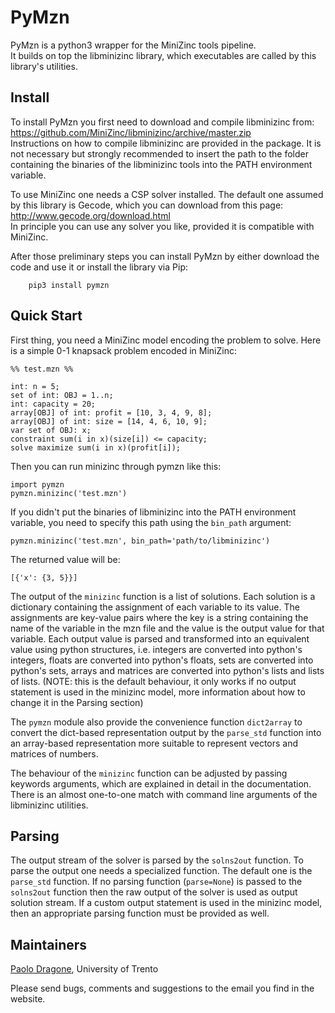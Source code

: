PyMzn
=====

PyMzn is a python3 wrapper for the MiniZinc tools pipeline. <br/>
It builds on top the libminizinc library, which executables are called by this 
library's utilities.

Install
-------

To install PyMzn you first need to download and compile libminizinc from:
<br/>
https://github.com/MiniZinc/libminizinc/archive/master.zip
<br/>
Instructions on how to compile libminizinc are provided in the package.
It is not necessary but strongly recommended to insert the path to the folder 
containing the binaries of the libminizinc tools into the PATH environment 
variable.

To use MiniZinc one needs a CSP solver installed. The default one assumed by
this library is Gecode, which you can download from this page:
<br/>
http://www.gecode.org/download.html
<br/>
In principle you can use any solver you like, provided it is compatible 
with MiniZinc.

After those preliminary steps you can install PyMzn by either download the 
code and use it or install the library via Pip:
```
    pip3 install pymzn
```

Quick Start
-----------

First thing, you need a MiniZinc model encoding the problem to solve. Here 
is a simple 0-1 knapsack problem encoded in MiniZinc:
```
%% test.mzn %%

int: n = 5;
set of int: OBJ = 1..n;
int: capacity = 20;
array[OBJ] of int: profit = [10, 3, 4, 9, 8];
array[OBJ] of int: size = [14, 4, 6, 10, 9];
var set of OBJ: x;
constraint sum(i in x)(size[i]) <= capacity;
solve maximize sum(i in x)(profit[i]);
```

Then you can run minizinc through pymzn like this:
```
import pymzn
pymzn.minizinc('test.mzn')
```
If you didn't put the binaries of libminizinc into the PATH environment
variable, you need to specify this path using the `bin_path` argument:
```
pymzn.minizinc('test.mzn', bin_path='path/to/libminizinc')
```

The returned value will be:
```
[{'x': {3, 5}}]
```
The output of the `minizinc` function is a list of solutions. Each solution is
 a dictionary containing the assignment of each variable to its value.
The assignments are key-value pairs where the key is a string containing the
 name of the variable in the mzn file and the value is the output value for
 that variable. Each output value is parsed and transformed into an
 equivalent value using python structures, i.e. integers are converted into
 python's integers, floats are converted into python's floats, sets are
 converted into python's sets, arrays and matrices are converted into python's
 lists and lists of lists. (NOTE: this is the default behaviour, it only
 works if no output statement is used in the minizinc model, more
 information about how to change it in the Parsing section)

The `pymzn` module also provide the convenience function `dict2array` to
convert the dict-based representation output by the `parse_std` function
into an array-based representation more suitable to represent vectors
and matrices of numbers.

The behaviour of the `minizinc` function can be adjusted by passing keywords
 arguments, which are explained in detail in the documentation. There is an
 almost one-to-one match with command line arguments of the libminizinc
 utilities.

Parsing
-------
The output stream of the solver is parsed by the `solns2out` function. To
parse the output one needs a specialized function. The default one is the
`parse_std` function. If no parsing function (`parse=None`) is passed to the
`solns2out` function then the raw output of the solver is used as output
solution stream. If a custom output statement is used in the minizinc model,
 then an appropriate parsing function must be provided as well.

Maintainers
-----------

[Paolo Dragone](http://paolodragone.com), University of Trento

Please send bugs, comments and suggestions to the email you find in the
website.
